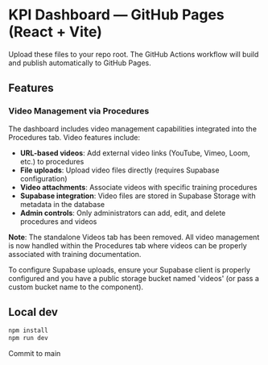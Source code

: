 # KPI Dashboard — GitHub Pages (React + Vite)

Upload these files to your repo root. The GitHub Actions workflow will build and publish automatically to GitHub Pages.

## Features

### Video Management via Procedures
The dashboard includes video management capabilities integrated into the Procedures tab. Video features include:

- **URL-based videos**: Add external video links (YouTube, Vimeo, Loom, etc.) to procedures
- **File uploads**: Upload video files directly (requires Supabase configuration) 
- **Video attachments**: Associate videos with specific training procedures
- **Supabase integration**: Video files are stored in Supabase Storage with metadata in the database
- **Admin controls**: Only administrators can add, edit, and delete procedures and videos

**Note**: The standalone Videos tab has been removed. All video management is now handled within the Procedures tab where videos can be properly associated with training documentation.

To configure Supabase uploads, ensure your Supabase client is properly configured and you have a public storage bucket named 'videos' (or pass a custom bucket name to the component).

## Local dev
```bash
npm install
npm run dev
```
Commit to main
